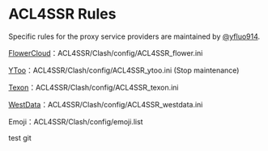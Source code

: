 # ACL4SSR Rules

Specific rules for the proxy service providers are maintained by [@yfluo914](https://github.com/yfluo914).

[FlowerCloud](https://flower.yt/aff.php?aff=677)：ACL4SSR/Clash/config/ACL4SSR_flower.ini

[YToo](https://oxycontin.top/aff.php?aff=900)：ACL4SSR/Clash/config/ACL4SSR_ytoo.ini (Stop maintenance)

[Texon](https://texon.io/portal/aff.php?aff=238)：ACL4SSR/Clash/config/ACL4SSR_texon.ini

[WestData](https://fuqing.cz/aff.php?aff=522)：ACL4SSR/Clash/config/ACL4SSR_westdata.ini

Emoji：ACL4SSR/Clash/config/emoji.list

test git